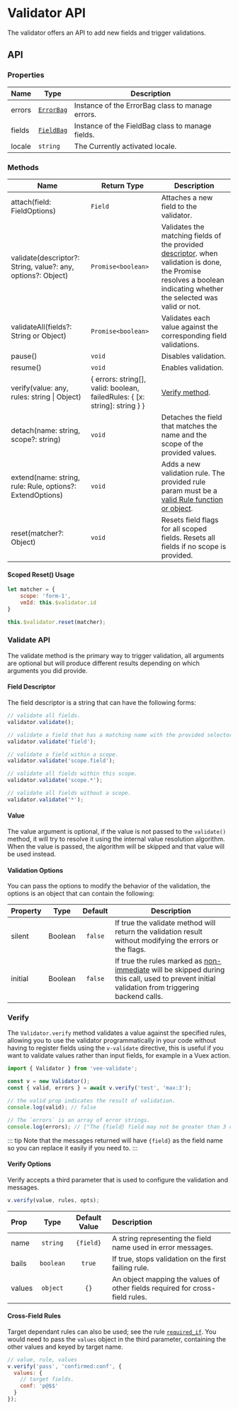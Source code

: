 # Validator API

The validator offers an API to add new fields and trigger validations.

## API

### Properties

|Name  | Type  | Description  |
|---------|---------|---------|
| errors | [`ErrorBag`](/api/errorbag.md)| Instance of the ErrorBag class to manage errors. |
| fields     | [`FieldBag`](https://github.com/logaretm/vee-validate/blob/v2/src/core/fieldBag.js)| Instance of the FieldBag class to manage fields. |
| locale | `string` | The Currently activated locale. |

### Methods

|Name  | Return Type  |Description  |
|---------|---------|---------|
| attach(field: FieldOptions) | `Field` | Attaches a new field to the validator. |
| validate(descriptor?: String, value?: any, options?: Object) | `Promise<boolean>` | Validates the matching fields of the provided [descriptor](#field-descriptor). when validation is done, the Promise resolves a boolean indicating whether the selected was valid or not. |
| validateAll(fields?: String or Object) | `Promise<boolean>` | Validates each value against the corresponding field validations. |
| pause() | `void` | Disables validation. |
| resume() | `void` | Enables validation. |
| verify(value: any, rules: string \| Object) | { errors: string[], valid: boolean, failedRules: { [x: string]: string } } | [Verify method](#verify). |
| detach(name: string, scope?: string) | `void` | Detaches the field that matches the name and the scope of the provided values. |
| extend(name: string, rule: Rule, options?: ExtendOptions) | `void` | Adds a new validation rule. The provided rule param must be a [valid Rule function or object](/guide/custom-rules.md). |
| reset(matcher?: Object) | `void` | Resets field flags for all scoped fields. Resets all fields if no scope is provided. |

#### Scoped Reset() Usage
```js
let matcher = {
    scope: 'form-1',
    vmId: this.$validator.id
}

this.$validator.reset(matcher);
```

### Validate API

The validate method is the primary way to trigger validation, all arguments are optional but will produce different results depending on which arguments you did provide.

#### Field Descriptor

The field descriptor is a string that can have the following forms:

```js
// validate all fields.
validator.validate();

// validate a field that has a matching name with the provided selector.
validator.validate('field');

// validate a field within a scope.
validator.validate('scope.field');

// validate all fields within this scope.
validator.validate('scope.*');

// validate all fields without a scope.
validator.validate('*');
```

#### Value

The value argument is optional, if the value is not passed to the `validate()` method, it will try to resolve it using the internal value resolution algorithm. When the value is passed, the algorithm will be skipped and that value will be used instead.

#### Validation Options

You can pass the options to modify the behavior of the validation, the options is an object that can contain the following:

|Property |Type       |Default    |Description  |
|---------|:---------:|:---------:|-------------|
|silent   | Boolean   | `false`   | If true the validate method will return the validation result without modifying the errors or the flags. |
|initial  | Boolean   | `false`   | If true the rules marked as [non-immediate](/guide/custom-rules.md#non-immediate-rules) will be skipped during this call, used to prevent initial validation from triggering backend calls. |

### Verify

The `Validator.verify` method validates a value against the specified rules, allowing you to use the validator programmatically in your code without having to register fields using the `v-validate` directive, this is useful if you want to validate values rather than input fields, for example in a Vuex action.

```js
import { Validator } from 'vee-validate';

const v = new Validator();
const { valid, errors } = await v.verify('test', 'max:3');

// the valid prop indicates the result of validation.
console.log(valid); // false

// The `errors` is an array of error strings.
console.log(errors); // ["The {field} field may not be greater than 3 characters."]
```

::: tip
  Note that the messages returned will have `{field}` as the field name so you can replace it easily if you need to.
:::

#### Verify Options

Verify accepts a third parameter that is used to configure the validation and messages.

```js
v.verify(value, rules, opts);
```

|Prop     |Type       | Default Value | Description                                                                  |
|:--------|:---------:|:-------------:|:-----------------------------------------------------------------------------|
|name     | `string`  | `{field}`     | A string representing the field name used in error messages.                 |
|bails    | `boolean` |  `true`       | If true, stops validation on the first failing rule.                         |
|values   | `object`  |    `{}`       | An object mapping the values of other fields required for cross-field rules. |

#### Cross-Field Rules

Target dependant rules can also be used; see the rule [`required_if`](/guide/rules.md#required-if). You would need to pass the `values` object in the third parameter, containing the other values and keyed by target name.

```js
// value, rule, values
v.verify('pass', 'confirmed:conf', {
  values: {
    // target fields.
    conf: 'p@$$'
  }
});
```
